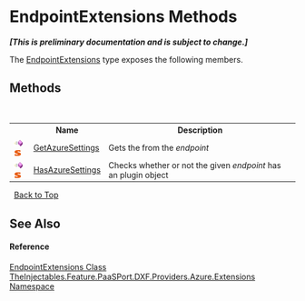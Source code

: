 # EndpointExtensions Methods
 _**\[This is preliminary documentation and is subject to change.\]**_

The <a href="62f354a9-ff0d-690c-ecef-aa0e2d10473e">EndpointExtensions</a> type exposes the following members.


## Methods
&nbsp;<table><tr><th></th><th>Name</th><th>Description</th></tr><tr><td>![Public method](media/pubmethod.gif "Public method")![Static member](media/static.gif "Static member")</td><td><a href="492d60d3-8e09-6c71-e98b-edc49597a5cb">GetAzureSettings</a></td><td>
Gets the  from the *endpoint*</td></tr><tr><td>![Public method](media/pubmethod.gif "Public method")![Static member](media/static.gif "Static member")</td><td><a href="2a42f0e4-fae9-72b4-2bef-2d4428882919">HasAzureSettings</a></td><td>
Checks whether or not the given *endpoint* has an  plugin object</td></tr></table>&nbsp;
<a href="#endpointextensions-methods">Back to Top</a>

## See Also


#### Reference
<a href="62f354a9-ff0d-690c-ecef-aa0e2d10473e">EndpointExtensions Class</a><br /><a href="6daa2817-41b4-93f0-67e9-9a60df5e2a71">TheInjectables.Feature.PaaSPort.DXF.Providers.Azure.Extensions Namespace</a><br />